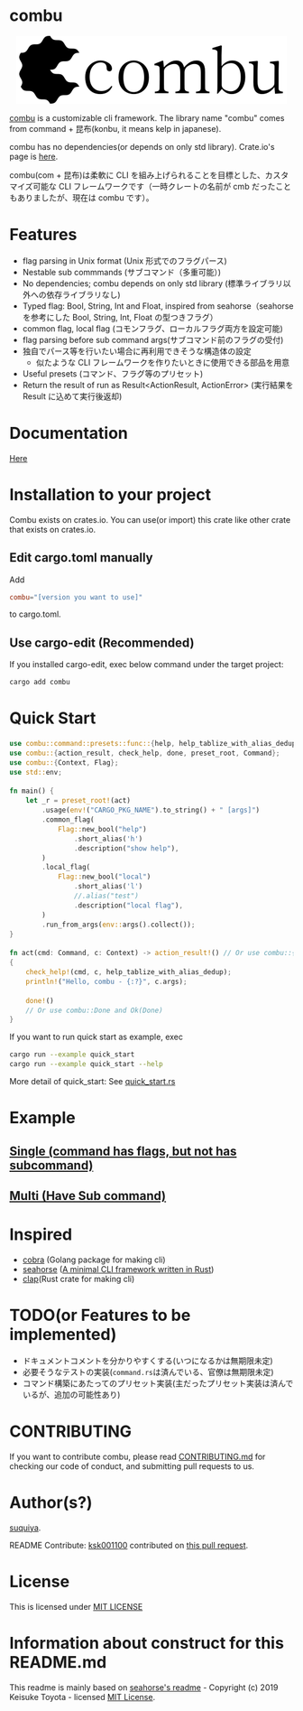 # combu

<div align="center">
	<img src="combu_logo.png"></img>
</div>

[combu](https://crates.io/crates/combu) is a customizable cli framework.
The library name "combu" comes from command + 昆布(konbu, it means kelp in japanese).

combu has no dependencies(or depends on only std library).
Crate.io's page is [here](https://crates.io/crates/combu).

combu(com + 昆布)は柔軟に CLI を組み上げられることを目標とした、カスタマイズ可能な CLI フレームワークです（一時クレートの名前が cmb だったこともありましたが、現在は combu です）。

# Features

- flag parsing in Unix format (Unix 形式でのフラグパース)
- Nestable sub commmands (サブコマンド（多重可能）)
- No dependencies; combu depends on only std library (標準ライブラリ以外への依存ライブラリなし)
- Typed flag: Bool, String, Int and Float, inspired from seahorse（seahorse を参考にした Bool, String, Int, Float の型つきフラグ）
- common flag, local flag (コモンフラグ、ローカルフラグ両方を設定可能)
- flag parsing before sub command args(サブコマンド前のフラグの受付)
- 独自でパース等を行いたい場合に再利用できそうな構造体の設定
  - 似たような CLI フレームワークを作りたいときに使用できる部品を用意
- Useful presets (コマンド、フラグ等のプリセット)
- Return the result of run as Result<ActionResult, ActionError> (実行結果を Result に込めて実行後返却)

# Documentation

[Here](https://docs.rs/combu/)

# Installation to your project

Combu exists on crates.io.
You can use(or import) this crate like other crate that exists on crates.io.

## Edit cargo.toml manually

Add

```toml
combu="[version you want to use]"
```

to cargo.toml.

## Use cargo-edit (Recommended)

If you installed cargo-edit, exec below command under the target project:

```bash
cargo add combu
```

# Quick Start

```rust
use combu::command::presets::func::{help, help_tablize_with_alias_dedup};
use combu::{action_result, check_help, done, preset_root, Command};
use combu::{Context, Flag};
use std::env;

fn main() {
	let _r = preset_root!(act)
		.usage(env!("CARGO_PKG_NAME").to_string() + " [args]")
		.common_flag(
			Flag::new_bool("help")
				.short_alias('h')
				.description("show help"),
		)
		.local_flag(
			Flag::new_bool("local")
				.short_alias('l')
				//.alias("test")
				.description("local flag"),
		)
		.run_from_args(env::args().collect());
}

fn act(cmd: Command, c: Context) -> action_result!() // Or use combu::{ActionResult,ActionError} and Result<ActionResult,ActionError>
{
	check_help!(cmd, c, help_tablize_with_alias_dedup);
	println!("Hello, combu - {:?}", c.args);

	done!()
	// Or use combu::Done and Ok(Done)
}
```

If you want to run quick start as example, exec

```bash
cargo run --example quick_start
cargo run --example quick_start --help
```

More detail of quick_start: See [quick_start.rs](examples/quick_start.rs)

# Example

## [Single (command has flags, but not has subcommand)](examples/single.rs)

## [Multi (Have Sub command)](examples/multi.rs)

# Inspired

- [cobra](https://github.com/spf13/cobra) (Golang package for making cli)
- [seahorse](https://github.com/ksk001100/seahorse) ([A minimal CLI framework written in Rust](https://github.com/ksk001100/seahorse/blob/master/README.md))
- [clap](https://github.com/clap-rs/clap)(Rust crate for making cli)

# TODO(or Features to be implemented)

- ドキュメントコメントを分かりやすくする(いつになるかは無期限未定)
- 必要そうなテストの実装(`command.rs`は済んでいる、官僚は無期限未定)
- コマンド構築にあたってのプリセット実装(主だったプリセット実装は済んでいるが、追加の可能性あり)

# CONTRIBUTING

If you want to contribute combu, please read [CONTRIBUTING.md](CONTRIBUTING.md) for checking our code of conduct, and submitting pull requests to us.

# Author(s?)

[suquiya](https://github.com/suquiya).

README Contribute: [ksk001100](https://github.com/ksk001100) contributed on [this pull request](https://github.com/suquiya/combu/pull/1).

# License

This is licensed under [MIT LICENSE](https://github.com/suquiya/combu/blob/master/LICENSE)

# Information about construct for this README.md

This readme is mainly based on [seahorse's readme](https://github.com/ksk001100/seahorse) - Copyright (c) 2019 Keisuke Toyota - licensed [MIT License](https://github.com/ksk001100/seahorse/blob/master/LICENSE).
